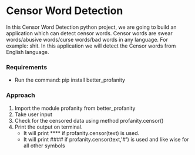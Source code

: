 <h1>Censor Word Detection</h1>

<p>
  In this Censor Word Detection python project, we are going to build an application which can detect censor words. Censor words are swear words/abusive words/curse words/bad words in any language. For example: shit. In this application we will detect the Censor words from English language.
</p>


<h3>Requirements</h3>
<ul>
  <li>Run the command: 
    pip install better_profanity</li>
</ul>

<h3> Approach </h3>
<ol>
  <li>Import the module profanity from better_profanity</li>
  <li>Take user input </li>
  <li>Check for the censored data using method profanity.censor() </li>
  <li>Print the output on terminal. 
    <ul>
      <li>It will print **** if profanity.censor(text) is used.</li>
      <li>It will print #### if profanity.censor(text,'#') is used and like wise for all other symbols</li>
    </ul>
  </li>
 </ol>

